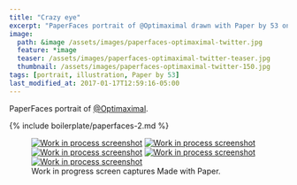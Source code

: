```yaml
---
title: "Crazy eye"
excerpt: "PaperFaces portrait of @Optimaximal drawn with Paper by 53 on an iPad."
image: 
  path: &image /assets/images/paperfaces-optimaximal-twitter.jpg 
  feature: *image
  teaser: /assets/images/paperfaces-optimaximal-twitter-teaser.jpg
  thumbnail: /assets/images/paperfaces-optimaximal-twitter-150.jpg
tags: [portrait, illustration, Paper by 53]
last_modified_at: 2017-01-17T12:59:16-05:00
---
```


PaperFaces portrait of [@Optimaximal](http://twitter.com/optimaximal).

{% include boilerplate/paperfaces-2.md %}

<figure class="third">
	<a href="{{ site.url }}/assets/images/paperfaces-optimaximal-process-1-lg.jpg"><img src="{{ site.url }}/assets/images/paperfaces-optimaximal-process-1-600.jpg" alt="Work in process screenshot"></a>
	<a href="{{ site.url }}/assets/images/paperfaces-optimaximal-process-2-lg.jpg"><img src="{{ site.url }}/assets/images/paperfaces-optimaximal-process-2-600.jpg" alt="Work in process screenshot"></a>
	<a href="{{ site.url }}/assets/images/paperfaces-optimaximal-process-3-lg.jpg"><img src="{{ site.url }}/assets/images/paperfaces-optimaximal-process-3-600.jpg" alt="Work in process screenshot"></a>
	<a href="{{ site.url }}/assets/images/paperfaces-optimaximal-process-4-lg.jpg"><img src="{{ site.url }}/assets/images/paperfaces-optimaximal-process-4-600.jpg" alt="Work in process screenshot"></a>
	<a href="{{ site.url }}/assets/images/paperfaces-optimaximal-process-5-lg.jpg"><img src="{{ site.url }}/assets/images/paperfaces-optimaximal-process-5-600.jpg" alt="Work in process screenshot"></a>
	<figcaption>Work in progress screen captures Made with Paper.</figcaption>
</figure>
